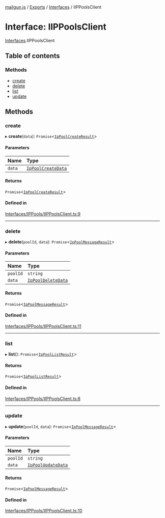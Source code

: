 [mailgun.js](../README.md) / [Exports](../modules.md) / [Interfaces](../modules/Interfaces.md) / IIPPoolsClient

# Interface: IIPPoolsClient

[Interfaces](../modules/Interfaces.md).IIPPoolsClient

## Table of contents

### Methods

- [create](Interfaces.IIPPoolsClient.md#create)
- [delete](Interfaces.IIPPoolsClient.md#delete)
- [list](Interfaces.IIPPoolsClient.md#list)
- [update](Interfaces.IIPPoolsClient.md#update)

## Methods

### create

▸ **create**(`data`): `Promise`<[`IpPoolCreateResult`](../modules.md#ippoolcreateresult)\>

#### Parameters

| Name | Type |
| :------ | :------ |
| `data` | [`IpPoolCreateData`](../modules.md#ippoolcreatedata) |

#### Returns

`Promise`<[`IpPoolCreateResult`](../modules.md#ippoolcreateresult)\>

#### Defined in

[Interfaces/IPPools/IIPPoolsClient.ts:9](https://github.com/mailgun/mailgun.js/blob/ef6853f/lib/Interfaces/IPPools/IIPPoolsClient.ts#L9)

___

### delete

▸ **delete**(`poolId`, `data`): `Promise`<[`IpPoolMessageResult`](../modules.md#ippoolmessageresult)\>

#### Parameters

| Name | Type |
| :------ | :------ |
| `poolId` | `string` |
| `data` | [`IpPoolDeleteData`](../modules.md#ippooldeletedata) |

#### Returns

`Promise`<[`IpPoolMessageResult`](../modules.md#ippoolmessageresult)\>

#### Defined in

[Interfaces/IPPools/IIPPoolsClient.ts:11](https://github.com/mailgun/mailgun.js/blob/ef6853f/lib/Interfaces/IPPools/IIPPoolsClient.ts#L11)

___

### list

▸ **list**(): `Promise`<[`IpPoolListResult`](../modules.md#ippoollistresult)\>

#### Returns

`Promise`<[`IpPoolListResult`](../modules.md#ippoollistresult)\>

#### Defined in

[Interfaces/IPPools/IIPPoolsClient.ts:8](https://github.com/mailgun/mailgun.js/blob/ef6853f/lib/Interfaces/IPPools/IIPPoolsClient.ts#L8)

___

### update

▸ **update**(`poolId`, `data`): `Promise`<[`IpPoolMessageResult`](../modules.md#ippoolmessageresult)\>

#### Parameters

| Name | Type |
| :------ | :------ |
| `poolId` | `string` |
| `data` | [`IpPoolUpdateData`](../modules.md#ippoolupdatedata) |

#### Returns

`Promise`<[`IpPoolMessageResult`](../modules.md#ippoolmessageresult)\>

#### Defined in

[Interfaces/IPPools/IIPPoolsClient.ts:10](https://github.com/mailgun/mailgun.js/blob/ef6853f/lib/Interfaces/IPPools/IIPPoolsClient.ts#L10)
